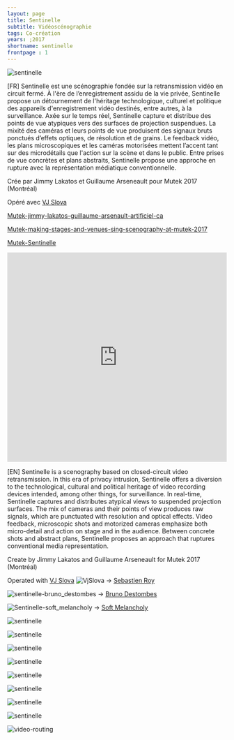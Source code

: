 ```yaml
---
layout: page
title: Sentinelle
subtitle: Vidéoscénographie
tags: Co-création
years: ;2017
shortname: sentinelle
frontpage : 1
---
```

![sentinelle](img_sentinelle_0.jpg)

[FR] Sentinelle est une scénographie fondée sur la retransmission vidéo en circuit fermé. À l'ère de l’enregistrement assidu de la vie privée, Sentinelle propose un détournement de l'héritage technologique, culturel et politique des appareils d'enregistrement vidéo destinés, entre autres, à la surveillance. Axée sur le temps réel, Sentinelle capture et distribue des points de vue atypiques vers des surfaces de projection suspendues. La mixité des caméras et leurs points de vue produisent des signaux bruts ponctués d’effets optiques, de résolution et de grains. Le feedback vidéo, les plans microscopiques et les caméras motorisées mettent l’accent tant sur des microdétails que l'action sur la scène et dans le public. Entre prises de vue concrètes et plans abstraits, Sentinelle propose une approche en rupture avec la représentation médiatique conventionnelle.

Crée par Jimmy Lakatos et Guillaume Arseneault pour Mutek 2017 (Montréal)

Opéré avec  [VJ Slova](https://www.facebook.com/soko.slova/) 

[Mutek-jimmy-lakatos-guillaume-arsenault-artificiel-ca](http://www.mutek.org/fr/hub/artists/9384-jimmy-lakatos-guillaume-arsenault-artificiel-ca)

[Mutek-making-stages-and-venues-sing-scenography-at-mutek-2017](http://www.mutek.org/fr/magazine/833-making-stages-and-venues-sing-scenography-at-mutek-2017)

[Mutek-Sentinelle](http://www.mutek.org/en/montreal/2017/artists/9384-jimmy-lakatos-guillaume-arsenault-artificiel-ca)

<iframe src="https://player.vimeo.com/video/230821050" width="100%" height="480" frameborder="0" webkitallowfullscreen mozallowfullscreen allowfullscreen></iframe>


[EN] Sentinelle is a scenography based on closed-circuit video retransmission. In this era of privacy intrusion, Sentinelle offers a diversion to the technological, cultural and political heritage of video recording devices intended, among other things, for surveillance. In real-time, Sentinelle captures and distributes atypical views to suspended projection surfaces. The mix of cameras and their points of view produces raw signals, which are punctuated with resolution and optical effects. Video feedback, microscopic shots and motorized cameras emphasize both micro-detail and action on stage and in the audience. Between concrete shots and abstract plans, Sentinelle proposes an approach that ruptures conventional media representation.


Create by Jimmy Lakatos and Guillaume Arseneault for Mutek 2017 (Montréal)

Operated with [VJ Slova](https://www.facebook.com/soko.slova/) 
![VjSlova](photos/sebastien_roy/slova-sebastien_roy.jpg)
-> [Sebastien Roy](https://www.facebook.com/lephotographiste?fref=mentions&pnref=story)

![sentinelle-bruno_destombes](photos/bruno_destombes/sentinelle-bruno_destombes.jpg)
-> [Bruno Destombes](https://www.brunodcapture.com)

![Sentinelle-soft_melancholy](photos/soft_melancholy/sentinelle-soft_melancholy.jpg)
-> [Soft Melancholy](https://www.facebook.com/softmelancholy) 

![sentinelle](img_sentinelle_1.jpg)

![sentinelle](img_sentinelle_2.jpg)

![sentinelle](img_sentinelle_3.jpg)

![sentinelle](img_sentinelle_4.jpg)

![sentinelle](img_sentinelle_5.jpg)

![sentinelle](img_sentinelle_6.jpg)

![sentinelle](img_sentinelle_7.jpg)

![sentinelle](img_sentinelle_8.jpg)

![video-routing](v_route.svg)